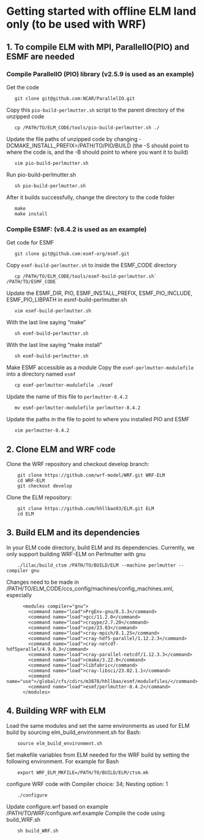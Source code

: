 # Getting started with offline ELM land only (to be used with WRF)

## 1. To compile ELM with MPI, ParallelIO(PIO) and ESMF are needed

### Compile ParallelIO (PIO) library (v2.5.9 is used as an example)
Get the code
```
   git clone git@github.com:NCAR/ParallelIO.git
```
Copy this `pio-build-perlmutter.sh` script to the parent directory of the unzipped code
```
   cp /PATH/TO/ELM_CODE/tools/pio-build-perlmutter.sh ./  
```
Update the file paths of unzipped code by changing -DCMAKE_INSTALL_PREFIX=/PATH/TO/PIO/BUILD
(the -S should point to where the code is, and the -B should point to where you want it to build)
```
   vim pio-build-perlmutter.sh
```
Run pio-build-perlmutter.sh
```
   sh pio-build-perlmutter.sh   
```
After it builds successfully, change the directory to the code folder 
```
   make
   make install
```
 
### Compile ESMF: (v8.4.2 is used as an example)
Get code for ESMF
```
   git clone git@github.com:esmf-org/esmf.git
```
Copy `esmf-build-perlmutter.sh` to inside the ESMF_CODE  directory
```
   cp /PATH/TO/ELM_CODE/tools/esmf-build-perlmutter.sh` /PATH/TO/ESMF_CODE
```
Update the ESMF_DIR, PIO, ESMF_INSTALL_PREFIX, ESMF_PIO_INCLUDE, ESMF_PIO_LIBPATH in esmf-build-perlmutter.sh
``` 
   vim esmf-build-perlmutter.sh
```
With the last line saying “make”
```
   sh esmf-build-perlmutter.sh
```
With the last line saying “make install”
```
   sh esmf-build-perlmutter.sh
```
Make ESMF accessible as a module
Copy the  `esmf-perlmutter-modulefile` into a directory named `esmf`
```
   cp esmf-perlmutter-modulefile ./esmf
```
Update the name of this file to `perlmutter-8.4.2`
```
   mv esmf-perlmutter-modulefile perlmutter-8.4.2
```
Update the paths in the file to point to where you installed PIO and ESMF
```
   vim perlmutter-8.4.2 
```

## 2. Clone ELM and WRF code 
Clone the WRF repository and checkout develop branch:
```
    git clone https://github.com/wrf-model/WRF.git WRF-ELM
    cd WRF-ELM
    git checkout develop
```

Clone the ELM repository:
```
    git clone https://github.com/hhllbao93/ELM.git ELM
    cd ELM
```

## 3. Build ELM and its dependencies
In your ELM code directory, build ELM and its dependencies. Currently, we only support building WRF-ELM on Perlmutter with gnu
```
    ./lilac/build_ctsm /PATH/TO/BUILD/ELM --machine perlmutter --compiler gnu
```
Changes need to be made in /PATH/TO/ELM_CODE/ccs_config/machines/config_machines.xml, especially
```
      <modules compiler="gnu">
        <command name="load">PrgEnv-gnu/8.3.3</command>
        <command name="load">gcc/11.2.0</command>
        <command name="load">craype/2.7.20</command>
        <command name="load">cpe/23.03</command>
        <command name="load">cray-mpich/8.1.25</command>
        <command name="load">cray-hdf5-parallel/1.12.2.3</command>
        <command name="load">cray-netcdf-hdf5parallel/4.9.0.3</command>
        <command name="load">cray-parallel-netcdf/1.12.3.3</command>
        <command name="load">cmake/3.22.0</command>
        <command name="load">libfabric</command>
        <command name="load">cray-libsci/23.02.1.1</command>
        <command name="use">/global/cfs/cdirs/m3878/hhllbao/esmf/modulefiles/</command>
        <command name="load">esmf/perlmutter-8.4.2</command>
      </modules>
```

## 4. Building WRF with ELM
Load the same modules and set the same environments as used for ELM build by sourcing elm_build_environment.sh for Bash:
```
    source elm_build_environment.sh
```
Set makefile variables from ELM needed for the WRF build by setting the following environment. For example for Bash
```
    export WRF_ELM_MKFILE=/PATH/TO/BUILD/ELM/ctsm.mk
```
configure WRF code with Compiler choice: 34; Nesting option: 1
```
    ./configure
```
Update configure.wrf based on example /PATH/TO/WRF/configure.wrf.example
Compile the code using build_WRF.sh
```
    sh build_WRF.sh
```
